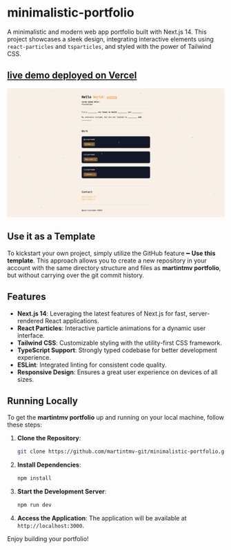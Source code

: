 # minimalistic-portfolio

A minimalistic and modern web app portfolio built with Next.js 14. This project showcases a sleek design, integrating interactive elements using `react-particles` and `tsparticles`, and styled with the power of Tailwind CSS.

## [live demo deployed on Vercel](https://minimalistic-portfolio-two.vercel.app)

<img src="public/cover.png" width=1084>

## Use it as a Template

To kickstart your own project, simply utilize the GitHub feature  ━  **Use this template**. This approach allows you to create a new repository in your account with the same directory structure and files as **martintmv portfolio**, but without carrying over the git commit history. 

## Features

- **Next.js 14**: Leveraging the latest features of Next.js for fast, server-rendered React applications.
- **React Particles**: Interactive particle animations for a dynamic user interface.
- **Tailwind CSS**: Customizable styling with the utility-first CSS framework.
- **TypeScript Support**: Strongly typed codebase for better development experience.
- **ESLint**: Integrated linting for consistent code quality.
- **Responsive Design**: Ensures a great user experience on devices of all sizes.

## Running Locally

To get the **martintmv portfolio** up and running on your local machine, follow these steps:

1. **Clone the Repository**:
   ```bash
   git clone https://github.com/martintmv-git/minimalistic-portfolio.git
   ```

2. **Install Dependencies**:
   ```bash
   npm install
   ```

3. **Start the Development Server**:
   ```bash
   npm run dev
   ```

4. **Access the Application**: The application will be available at `http://localhost:3000`.

Enjoy building your portfolio!
